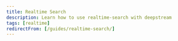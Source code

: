 ```yaml
---
title: Realtime Search
description: Learn how to use realtime-search with deepstream
tags: [realtime]
redirectFrom: [/guides/realtime-search/]
---
```

